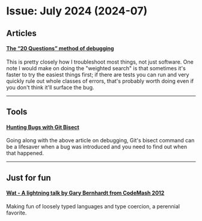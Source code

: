 # Issue: July 2024 (2024-07)

## Articles
#### [The “20 Questions” method of debugging](https://www.codewithjason.com/20-questions-method-debugging/)
This is pretty closely how I troubleshoot most things, not just software.  One note I would make on doing the "weighted search" is that sometimes it's faster to try the easiest things first; if there are tests you can run and very quickly rule out whole classes of errors, that's probably worth doing even if you don't think it'll surface the bug.

----
## Tools
#### [Hunting Bugs with Git Bisect](https://interrupt.memfault.com/blog/git-bisect)
Going along with the above article on debugging, Git's bisect command can be a lifesaver when a bug was introduced and you need to find out when that happened.

----
## Just for fun
#### [Wat - A lightning talk by Gary Bernhardt from CodeMash 2012](https://www.destroyallsoftware.com/talks/wat)
Making fun of loosely typed languages and type coercion, a perennial favorite.
